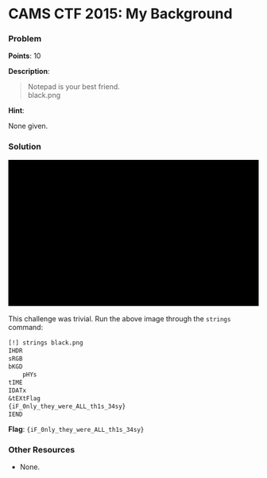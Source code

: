 # CAMS CTF 2015: My Background

### Problem

**Points**: 10

**Description**: 

> Notepad is your best friend.  
> black.png

**Hint**: 

None given.

### Solution

![](black.png)

This challenge was trivial. Run the above image through the `strings` command: 

```
[!] strings black.png 
IHDR
sRGB
bKGD
	pHYs
tIME
IDATx
&tEXtFlag
{iF_0nly_they_were_ALL_th1s_34sy}
IEND
```

**Flag**: `{iF_0nly_they_were_ALL_th1s_34sy}`

### Other Resources

* None.
